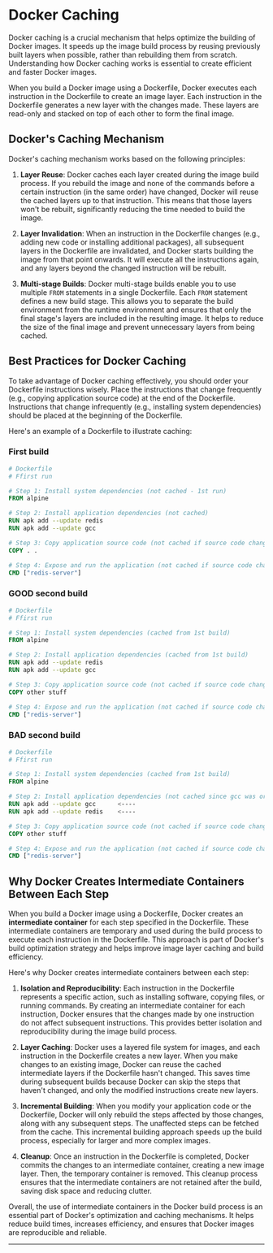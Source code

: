 # Docker Caching

Docker caching is a crucial mechanism that helps optimize the building of Docker images. It speeds up the image build process by reusing previously built layers when possible, rather than rebuilding them from scratch. Understanding how Docker caching works is essential to create efficient and faster Docker images.

When you build a Docker image using a Dockerfile, Docker executes each instruction in the Dockerfile to create an image layer. Each instruction in the Dockerfile generates a new layer with the changes made. These layers are read-only and stacked on top of each other to form the final image.

## Docker's Caching Mechanism

Docker's caching mechanism works based on the following principles:

1. **Layer Reuse**: Docker caches each layer created during the image build process. If you rebuild the image and none of the commands before a certain instruction (in the same order) have changed, Docker will reuse the cached layers up to that instruction. This means that those layers won't be rebuilt, significantly reducing the time needed to build the image.

2. **Layer Invalidation**: When an instruction in the Dockerfile changes (e.g., adding new code or installing additional packages), all subsequent layers in the Dockerfile are invalidated, and Docker starts building the image from that point onwards. It will execute all the instructions again, and any layers beyond the changed instruction will be rebuilt.

3. **Multi-stage Builds**: Docker multi-stage builds enable you to use multiple `FROM` statements in a single Dockerfile. Each `FROM` statement defines a new build stage. This allows you to separate the build environment from the runtime environment and ensures that only the final stage's layers are included in the resulting image. It helps to reduce the size of the final image and prevent unnecessary layers from being cached.

## Best Practices for Docker Caching

To take advantage of Docker caching effectively, you should order your Dockerfile instructions wisely. Place the instructions that change frequently (e.g., copying application source code) at the end of the Dockerfile. Instructions that change infrequently (e.g., installing system dependencies) should be placed at the beginning of the Dockerfile.

Here's an example of a Dockerfile to illustrate caching:

### First build
```Dockerfile
# Dockerfile 
# Ffirst run

# Step 1: Install system dependencies (not cached - 1st run)
FROM alpine

# Step 2: Install application dependencies (not cached)
RUN apk add --update redis
RUN apk add --update gcc

# Step 3: Copy application source code (not cached if source code changes)
COPY . .

# Step 4: Expose and run the application (not cached if source code changes)
CMD ["redis-server"]
```

### __GOOD__ second build
```Dockerfile
# Dockerfile 
# Ffirst run

# Step 1: Install system dependencies (cached from 1st build)
FROM alpine

# Step 2: Install application dependencies (cached from 1st build)
RUN apk add --update redis
RUN apk add --update gcc

# Step 3: Copy application source code (not cached if source code changes)
COPY other stuff

# Step 4: Expose and run the application (not cached if source code changes)
CMD ["redis-server"]
```


### __BAD__ second build
```Dockerfile
# Dockerfile 
# Ffirst run

# Step 1: Install system dependencies (cached from 1st build)
FROM alpine

# Step 2: Install application dependencies (not cached since gcc was originally after redis)
RUN apk add --update gcc      <----
RUN apk add --update redis    <----

# Step 3: Copy application source code (not cached if source code changes)
COPY other stuff

# Step 4: Expose and run the application (not cached if source code changes)
CMD ["redis-server"]
```

 
## **Why Docker Creates Intermediate Containers Between Each Step**
When you build a Docker image using a Dockerfile, Docker creates an **intermediate container** for each step specified in the Dockerfile. These intermediate containers are temporary and used during the build process to execute each instruction in the Dockerfile. This approach is part of Docker's build optimization strategy and helps improve image layer caching and build efficiency.

Here's why Docker creates intermediate containers between each step:

1. **Isolation and Reproducibility**: Each instruction in the Dockerfile represents a specific action, such as installing software, copying files, or running commands. By creating an intermediate container for each instruction, Docker ensures that the changes made by one instruction do not affect subsequent instructions. This provides better isolation and reproducibility during the image build process.

2. **Layer Caching**: Docker uses a layered file system for images, and each instruction in the Dockerfile creates a new layer. When you make changes to an existing image, Docker can reuse the cached intermediate layers if the Dockerfile hasn't changed. This saves time during subsequent builds because Docker can skip the steps that haven't changed, and only the modified instructions create new layers.

3. **Incremental Building**: When you modify your application code or the Dockerfile, Docker will only rebuild the steps affected by those changes, along with any subsequent steps. The unaffected steps can be fetched from the cache. This incremental building approach speeds up the build process, especially for larger and more complex images.

4. **Cleanup**: Once an instruction in the Dockerfile is completed, Docker commits the changes to an intermediate container, creating a new image layer. Then, the temporary container is removed. This cleanup process ensures that the intermediate containers are not retained after the build, saving disk space and reducing clutter.

Overall, the use of intermediate containers in the Docker build process is an essential part of Docker's optimization and caching mechanisms. It helps reduce build times, increases efficiency, and ensures that Docker images are reproducible and reliable.

---